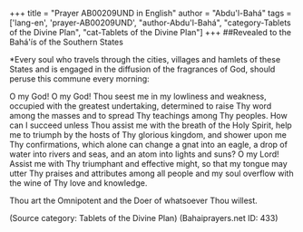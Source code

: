 +++
title = "Prayer AB00209UND in English"
author = "Abdu'l-Bahá"
tags = ['lang-en', 'prayer-AB00209UND', "author-Abdu'l-Bahá", "category-Tablets of the Divine Plan", "cat-Tablets of the Divine Plan"]
+++
##Revealed to the Bahá'ís of the Southern States

*Every soul who travels through the cities, villages and hamlets of these States and is engaged in the diffusion of the fragrances of God, should peruse this commune every morning:

O my God! O my God! Thou seest me in my lowliness and weakness, occupied with the greatest undertaking, determined to raise Thy word among the masses and to spread Thy teachings among Thy peoples. How can I succeed unless Thou assist me with the breath of the Holy Spirit, help me to triumph by the hosts of Thy glorious kingdom, and shower upon me Thy confirmations, which alone can change a gnat into an eagle, a drop of water into rivers and seas, and an atom into lights and suns? O my Lord! Assist me with Thy triumphant and effective might, so that my tongue may utter Thy praises and attributes among all people and my soul overflow with the wine of Thy love and knowledge.

Thou art the Omnipotent and the Doer of whatsoever Thou willest.

(Source category: Tablets of the Divine Plan)
(Bahaiprayers.net ID: 433)
